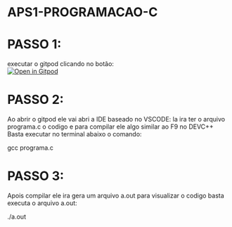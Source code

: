 # APS1-PROGRAMACAO-C

# PASSO 1:
executar o gitpod clicando no botão:</br>
[![Open in Gitpod](https://gitpod.io/button/open-in-gitpod.svg)](http://gitpod.io/#https://github.com/Victormbg/APS1-PROGRAMACAO-C)

# PASSO 2:
Ao abrir o gitpod ele vai abri a IDE baseado no VSCODE:
la ira ter o arquivo programa.c o codigo e para compilar ele algo similar ao F9 no DEVC++
Basta executar no terminal abaixo o comando:

gcc programa.c

# PASSO 3:
Apois compilar ele ira gera um arquivo a.out para visualizar o codigo basta executa o arquivo a.out:

./a.out


